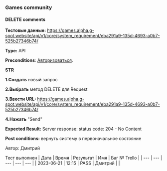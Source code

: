 ### Games community
#### DELETE comments

**Тестовые данные:** https://games.alpha.g-spot.website/api/v1/core/system_requirement/eba291a9-135d-4693-a0b7-525b27346b74/

**Type:** API

**Preconditions**: 
[Авторизоваться][a].

[a]: https://github.com/1fvwka/GSPOTtestingdocumentation/blob/main/Autorization.md

 **STR**

**1.Создать** новый запрос

**2.Выбрать** метод DELETE для Request

**3.Ввести URL:** https://games.alpha.g-spot.website/api/v1/core/system_requirement/eba291a9-135d-4693-a0b7-525b27346b74/

**4.Нажать**  "Send"

 **Expected Result:**
 Server response: status code: 204 - No Content

**Post conditions:** вернуть систему в первоначальное состояние

Автор: Дмитрий

Тест выполнен
| Дата | Время | Результат | Имя | Баг № Trello |
| --- | --- | --- | --- | --- |
| 2023-06-21 | 12:15 | PASS | Дмитрий |  | 